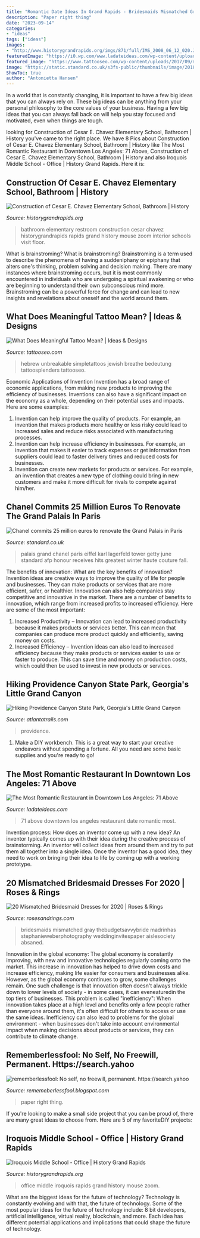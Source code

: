 ```yaml
---
title: "Romantic Date Ideas In Grand Rapids - Bridesmaids Mismatched Gray Thebudgetsavvybride Madrinhas Stephanieweberphotography Weddinginvitespaper Aislesociety Absaned"
description: "Paper right thing"
date: "2023-09-14"
categories:
- "ideas"
tags: ["ideas"]
images:
- "http://www.historygrandrapids.org/imgs/871/full/IMS_2008_06_12_020.JPG"
featuredImage: "https://i0.wp.com/www.ladateideas.com/wp-content/uploads/2018/12/IMG_4224_small.jpg?fit=2000%2C1284&amp;ssl=1"
featured_image: "https://www.tattooseo.com/wp-content/uploads/2017/09/meaningful-tattoos-3.jpg"
image: "https://static.standard.co.uk/s3fs-public/thumbnails/image/2018/02/13/12/chaneleiffeltower130218.jpg"
ShowToc: true
author: "Antonietta Hansen"
---
```



In a world that is constantly changing, it is important to have a few big ideas that you can always rely on. These big ideas can be anything from your personal philosophy to the core values of your business. Having a few big ideas that you can always fall back on will help you stay focused and motivated, even when things are tough.

	

		
looking for Construction of Cesar E. Chavez Elementary School, Bathroom | History you've came to the right place. We have 8 Pics about Construction of Cesar E. Chavez Elementary School, Bathroom | History like The Most Romantic Restaurant in Downtown Los Angeles: 71 Above, Construction of Cesar E. Chavez Elementary School, Bathroom | History and also Iroquois Middle School - Office | History Grand Rapids. Here it is:
		
    
## Construction Of Cesar E. Chavez Elementary School, Bathroom | History

<img loading=lazy src="http://www.historygrandrapids.org/imgs/1165/full/20090317_Chavez015_cpy01.jpg" onerror="this.onerror=null;this.src='https://tse3.mm.bing.net/th?id=OIP.3JD-VpbmWucSVfkypxsYVgHaE6&amp;pid=15.1';" alt="Construction of Cesar E. Chavez Elementary School, Bathroom | History">

_Source: historygrandrapids.org_

>bathroom elementary restroom construction cesar chavez historygrandrapids rapids grand history mouse zoom interior schools visit floor. 

	

What is brainstroming?
What is brainstroming? Brainstroming is a term used to describe the phenomena of having a suddeniphany or epiphany that alters one's thinking, problem solving and decision making. There are many instances where brainstroming occurs, but it is most commonly encountered in individuals who are undergoing a spiritual awakening or who are beginning to understand their own subconscious mind more. Brainstroming can be a powerful force for change and can lead to new insights and revelations about oneself and the world around them.

    
## What Does Meaningful Tattoo Mean? | Ideas &amp; Designs

<img loading=lazy src="https://www.tattooseo.com/wp-content/uploads/2017/09/meaningful-tattoos-3.jpg" onerror="this.onerror=null;this.src='https://tse3.mm.bing.net/th?id=OIP.XW3oXYTnDDnGJ8RDfGonlgHaNL&amp;pid=15.1';" alt="What Does Meaningful Tattoo Mean? | Ideas &amp; Designs">

_Source: tattooseo.com_

>hebrew unbreakable simpletattoos jewish breathe bedeutung tattoosplenders tattooseo. 

	

Economic Applications of Invention
Invention has a broad range of economic applications, from making new products to improving the efficiency of businesses. Inventions can also have a significant impact on the economy as a whole, depending on their potential uses and impacts. Here are some examples: 
1. Invention can help improve the quality of products. For example, an invention that makes products more healthy or less risky could lead to increased sales and reduce risks associated with manufacturing processes. 
2. Invention can help increase efficiency in businesses. For example, an invention that makes it easier to track expenses or get information from suppliers could lead to faster delivery times and reduced costs for businesses. 
3. Invention can create new markets for products or services. For example, an invention that creates a new type of clothing could bring in new customers and make it more difficult for rivals to compete against him/her.

    
## Chanel Commits 25 Million Euros To Renovate The Grand Palais In Paris

<img loading=lazy src="https://static.standard.co.uk/s3fs-public/thumbnails/image/2018/02/13/12/chaneleiffeltower130218.jpg" onerror="this.onerror=null;this.src='https://tse1.mm.bing.net/th?id=OIP.ZS77Wlvg4NOwrySjEVnAEQHaE8&amp;pid=15.1';" alt="Chanel commits 25 million euros to renovate the Grand Palais in Paris">

_Source: standard.co.uk_

>palais grand chanel paris eiffel karl lagerfeld tower getty june standard afp honour receives hits greatest winter haute couture fall. 

	

The benefits of innovation: What are the key benefits of innovation?
Invention ideas are creative ways to improve the quality of life for people and businesses. They can make products or services that are more efficient, safer, or healthier. Innovation can also help companies stay competitive and innovative in the market. There are a number of benefits to innovation, which range from increased profits to increased efficiency. Here are some of the most important: 
1. Increased Productivity – Innovation can lead to increased productivity because it makes products or services better. This can mean that companies can produce more product quickly and efficiently, saving money on costs. 
2. Increased Efficiency – Invention ideas can also lead to increased efficiency because they make products or services easier to use or faster to produce. This can save time and money on production costs, which could then be used to invest in new products or services.

    
## Hiking Providence Canyon State Park, Georgia&#039;s Little Grand Canyon

<img loading=lazy src="https://www.atlantatrails.com/wp-content/uploads/2017/04/providence-canyon-georgia-little-grand-canyon.jpg" onerror="this.onerror=null;this.src='https://tse3.mm.bing.net/th?id=OIP.dcLuuRWA3HbkjIbTYxJVfAHaE8&amp;pid=15.1';" alt="Hiking Providence Canyon State Park, Georgia&#039;s Little Grand Canyon">

_Source: atlantatrails.com_

>providence. 

	

1. Make a DIY workbench. This is a great way to start your creative endeavors without spending a fortune. All you need are some basic supplies and you're ready to go!

    
## The Most Romantic Restaurant In Downtown Los Angeles: 71 Above

<img loading=lazy src="https://i0.wp.com/www.ladateideas.com/wp-content/uploads/2018/12/IMG_4224_small.jpg?fit=2000%2C1284&amp;ssl=1" onerror="this.onerror=null;this.src='https://tse2.mm.bing.net/th?id=OIP.yHDT4U85bdVSL_zUCDvQkgHaEw&amp;pid=15.1';" alt="The Most Romantic Restaurant in Downtown Los Angeles: 71 Above">

_Source: ladateideas.com_

>71 above downtown los angeles restaurant date romantic most. 

	

Invention process: How does an inventor come up with a new idea?
An inventor typically comes up with their idea during the creative process of brainstorming. An inventor will collect ideas from around them and try to put them all together into a single idea. Once the inventor has a good idea, they need to work on bringing their idea to life by coming up with a working prototype.

    
## 20 Mismatched Bridesmaid Dresses For 2020 | Roses &amp; Rings

<img loading=lazy src="http://www.rosesandrings.com/wp-content/uploads/2019/11/Mismatched-gray-bridesmaids-dresses-from-the-Green-and-Grey-Garden.jpg" onerror="this.onerror=null;this.src='https://tse4.mm.bing.net/th?id=OIP.uYbQT9vXLOifHt8CxZLpXgHaLH&amp;pid=15.1';" alt="20 Mismatched Bridesmaid Dresses for 2020 | Roses &amp; Rings">

_Source: rosesandrings.com_

>bridesmaids mismatched gray thebudgetsavvybride madrinhas stephanieweberphotography weddinginvitespaper aislesociety absaned. 

	

Innovation in the global economy:
The global economy is constantly improving, with new and innovative technologies regularly coming onto the market. This increase in innovation has helped to drive down costs and increase efficiency, making life easier for consumers and businesses alike. However, as the global economy continues to grow, some challenges remain. One such challenge is that innovation often doesn't always trickle down to lower levels of society - in some cases, it can eveneaturedin the top tiers of businesses. This problem is called "inefficiency": When innovation takes place at a high level and benefits only a few people rather than everyone around them, it's often difficult for others to access or use the same ideas. Inefficiency can also lead to problems for the global environment - when businesses don't take into account environmental impact when making decisions about products or services, they can contribute to climate change.

    
## Rememberlessfool: No Self, No Freewill, Permanent. Https://search.yahoo

<img loading=lazy src="https://1.bp.blogspot.com/-JGTqpxkpSBw/Xjn72z70M5I/AAAAAAAAcUY/0qwb-tXAPf8z1JGu1WwUBCHjAFCougPfgCLcBGAsYHQ/s1600/Untitled285.png" onerror="this.onerror=null;this.src='https://tse3.mm.bing.net/th?id=OIP.E0vpHRmWHzCtZhErewgyOgHaEK&amp;pid=15.1';" alt="rememberlessfool: No self, no freewill, permanent. https://search.yahoo">

_Source: rememeberlessfool.blogspot.com_

>paper right thing. 

	

If you're looking to make a small side project that you can be proud of, there are many great ideas to choose from. Here are 5 of my favoriteDIY projects: 

    
## Iroquois Middle School - Office | History Grand Rapids

<img loading=lazy src="http://www.historygrandrapids.org/imgs/871/full/IMS_2008_06_12_020.JPG" onerror="this.onerror=null;this.src='https://tse4.mm.bing.net/th?id=OIP.uy6kC7eEBrPijW01PLjStgHaFM&amp;pid=15.1';" alt="Iroquois Middle School - Office | History Grand Rapids">

_Source: historygrandrapids.org_

>office middle iroquois rapids grand history mouse zoom. 

	

What are the biggest ideas for the future of technology?
Technology is constantly evolving and with that, the future of technology. Some of the most popular ideas for the future of technology include: 8 bit developers, artificial intelligence, virtual reality, blockchain, and more. Each idea has different potential applications and implications that could shape the future of technology.

